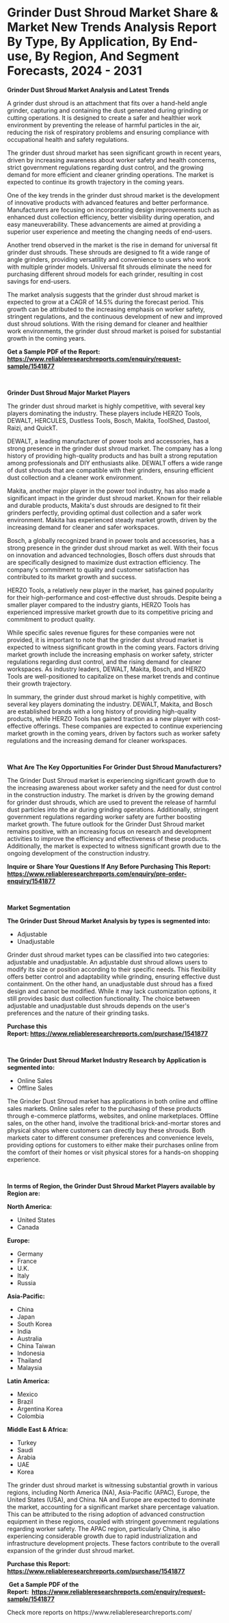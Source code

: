 <p><h1>Grinder Dust Shroud Market Share & Market New Trends Analysis Report By Type, By Application, By End-use, By Region, And Segment Forecasts, 2024 - 2031</h1></p><p><strong>Grinder Dust Shroud Market Analysis and Latest Trends</strong></p>
<p><p>A grinder dust shroud is an attachment that fits over a hand-held angle grinder, capturing and containing the dust generated during grinding or cutting operations. It is designed to create a safer and healthier work environment by preventing the release of harmful particles in the air, reducing the risk of respiratory problems and ensuring compliance with occupational health and safety regulations.</p><p>The grinder dust shroud market has seen significant growth in recent years, driven by increasing awareness about worker safety and health concerns, strict government regulations regarding dust control, and the growing demand for more efficient and cleaner grinding operations. The market is expected to continue its growth trajectory in the coming years.</p><p>One of the key trends in the grinder dust shroud market is the development of innovative products with advanced features and better performance. Manufacturers are focusing on incorporating design improvements such as enhanced dust collection efficiency, better visibility during operation, and easy maneuverability. These advancements are aimed at providing a superior user experience and meeting the changing needs of end-users.</p><p>Another trend observed in the market is the rise in demand for universal fit grinder dust shrouds. These shrouds are designed to fit a wide range of angle grinders, providing versatility and convenience to users who work with multiple grinder models. Universal fit shrouds eliminate the need for purchasing different shroud models for each grinder, resulting in cost savings for end-users.</p><p>The market analysis suggests that the grinder dust shroud market is expected to grow at a CAGR of 14.5% during the forecast period. This growth can be attributed to the increasing emphasis on worker safety, stringent regulations, and the continuous development of new and improved dust shroud solutions. With the rising demand for cleaner and healthier work environments, the grinder dust shroud market is poised for substantial growth in the coming years.</p></p>
<p><strong>Get a Sample PDF of the Report:&nbsp; <a href="https://www.reliableresearchreports.com/enquiry/request-sample/1541877">https://www.reliableresearchreports.com/enquiry/request-sample/1541877</a></strong></p>
<p>&nbsp;</p>
<p><strong>Grinder Dust Shroud Major Market Players</strong></p>
<p><p>The grinder dust shroud market is highly competitive, with several key players dominating the industry. These players include HERZO Tools, DEWALT, HERCULES, Dustless Tools, Bosch, Makita, ToolShed, Dastool, Raizi, and QuickT.</p><p>DEWALT, a leading manufacturer of power tools and accessories, has a strong presence in the grinder dust shroud market. The company has a long history of providing high-quality products and has built a strong reputation among professionals and DIY enthusiasts alike. DEWALT offers a wide range of dust shrouds that are compatible with their grinders, ensuring efficient dust collection and a cleaner work environment.</p><p>Makita, another major player in the power tool industry, has also made a significant impact in the grinder dust shroud market. Known for their reliable and durable products, Makita's dust shrouds are designed to fit their grinders perfectly, providing optimal dust collection and a safer work environment. Makita has experienced steady market growth, driven by the increasing demand for cleaner and safer workspaces.</p><p>Bosch, a globally recognized brand in power tools and accessories, has a strong presence in the grinder dust shroud market as well. With their focus on innovation and advanced technologies, Bosch offers dust shrouds that are specifically designed to maximize dust extraction efficiency. The company's commitment to quality and customer satisfaction has contributed to its market growth and success.</p><p>HERZO Tools, a relatively new player in the market, has gained popularity for their high-performance and cost-effective dust shrouds. Despite being a smaller player compared to the industry giants, HERZO Tools has experienced impressive market growth due to its competitive pricing and commitment to product quality.</p><p>While specific sales revenue figures for these companies were not provided, it is important to note that the grinder dust shroud market is expected to witness significant growth in the coming years. Factors driving market growth include the increasing emphasis on worker safety, stricter regulations regarding dust control, and the rising demand for cleaner workspaces. As industry leaders, DEWALT, Makita, Bosch, and HERZO Tools are well-positioned to capitalize on these market trends and continue their growth trajectory.</p><p>In summary, the grinder dust shroud market is highly competitive, with several key players dominating the industry. DEWALT, Makita, and Bosch are established brands with a long history of providing high-quality products, while HERZO Tools has gained traction as a new player with cost-effective offerings. These companies are expected to continue experiencing market growth in the coming years, driven by factors such as worker safety regulations and the increasing demand for cleaner workspaces.</p></p>
<p>&nbsp;</p>
<p><strong>What Are The Key Opportunities For Grinder Dust Shroud Manufacturers?</strong></p>
<p><p>The Grinder Dust Shroud market is experiencing significant growth due to the increasing awareness about worker safety and the need for dust control in the construction industry. The market is driven by the growing demand for grinder dust shrouds, which are used to prevent the release of harmful dust particles into the air during grinding operations. Additionally, stringent government regulations regarding worker safety are further boosting market growth. The future outlook for the Grinder Dust Shroud market remains positive, with an increasing focus on research and development activities to improve the efficiency and effectiveness of these products. Additionally, the market is expected to witness significant growth due to the ongoing development of the construction industry.</p></p>
<p><strong>Inquire or Share Your Questions If Any Before Purchasing This Report: <a href="https://www.reliableresearchreports.com/enquiry/pre-order-enquiry/1541877">https://www.reliableresearchreports.com/enquiry/pre-order-enquiry/1541877</a></strong></p>
<p>&nbsp;</p>
<p><strong>Market Segmentation</strong></p>
<p><strong>The Grinder Dust Shroud Market Analysis by types is segmented into:</strong></p>
<p><ul><li>Adjustable</li><li>Unadjustable</li></ul></p>
<p><p>Grinder dust shroud market types can be classified into two categories: adjustable and unadjustable. An adjustable dust shroud allows users to modify its size or position according to their specific needs. This flexibility offers better control and adaptability while grinding, ensuring effective dust containment. On the other hand, an unadjustable dust shroud has a fixed design and cannot be modified. While it may lack customization options, it still provides basic dust collection functionality. The choice between adjustable and unadjustable dust shrouds depends on the user's preferences and the nature of their grinding tasks.</p></p>
<p><strong>Purchase this Report:&nbsp;<a href="https://www.reliableresearchreports.com/purchase/1541877">https://www.reliableresearchreports.com/purchase/1541877</a></strong></p>
<p>&nbsp;</p>
<p><strong>The Grinder Dust Shroud Market Industry Research by Application is segmented into:</strong></p>
<p><ul><li>Online Sales</li><li>Offline Sales</li></ul></p>
<p><p>The Grinder Dust Shroud market has applications in both online and offline sales markets. Online sales refer to the purchasing of these products through e-commerce platforms, websites, and online marketplaces. Offline sales, on the other hand, involve the traditional brick-and-mortar stores and physical shops where customers can directly buy these shrouds. Both markets cater to different consumer preferences and convenience levels, providing options for customers to either make their purchases online from the comfort of their homes or visit physical stores for a hands-on shopping experience.</p></p>
<p>&nbsp;</p>
<p><strong>In terms of Region, the Grinder Dust Shroud Market Players available by Region are:</strong></p>
<p>
    <p> <strong> North America: </strong>
        <ul>
            <li>United States</li>
            <li>Canada</li>
        </ul>
        </p> 
    <p> <strong> Europe: </strong>
        <ul>
            <li>Germany</li>
            <li>France</li>
            <li>U.K.</li>
            <li>Italy</li>
            <li>Russia</li>
        </ul>
        </p> 
    <p> <strong> Asia-Pacific: </strong>
        <ul>
            <li>China</li>
            <li>Japan</li>
            <li>South Korea</li>
            <li>India</li>
            <li>Australia</li>
            <li>China Taiwan</li>
            <li>Indonesia</li>
            <li>Thailand</li>
            <li>Malaysia</li>
        </ul>
        </p> 
    <p> <strong> Latin America: </strong>
        <ul>
            <li>Mexico</li>
            <li>Brazil</li>
            <li>Argentina Korea</li>
            <li>Colombia</li>
        </ul>
        </p> 
    <p> <strong> Middle East & Africa: </strong>
        <ul>
            <li>Turkey</li>
            <li>Saudi</li>
            <li>Arabia</li>
            <li>UAE</li>
            <li>Korea</li>
        </ul>
    </p>
    </p>
<p><p>The grinder dust shroud market is witnessing substantial growth in various regions, including North America (NA), Asia-Pacific (APAC), Europe, the United States (USA), and China. NA and Europe are expected to dominate the market, accounting for a significant market share percentage valuation. This can be attributed to the rising adoption of advanced construction equipment in these regions, coupled with stringent government regulations regarding worker safety. The APAC region, particularly China, is also experiencing considerable growth due to rapid industrialization and infrastructure development projects. These factors contribute to the overall expansion of the grinder dust shroud market.</p></p>
<p><strong>Purchase this Report: <a href="https://www.reliableresearchreports.com/purchase/1541877">https://www.reliableresearchreports.com/purchase/1541877</a></strong></p>
<p>&nbsp;<strong>Get a Sample PDF of the Report:&nbsp;&nbsp;<a href="https://www.reliableresearchreports.com/enquiry/request-sample/1541877">https://www.reliableresearchreports.com/enquiry/request-sample/1541877</a></strong></p>
<p><strong></strong></p>
<p>Check more reports on https://www.reliableresearchreports.com/</p>